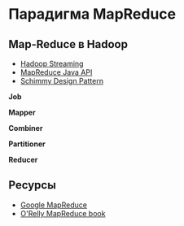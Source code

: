 # Парадигма MapReduce

## Map-Reduce в Hadoop

+ [Hadoop Streaming](/map-reduce/map-reduce.md)
+ [MapReduce Java API]()
+ [Schimmy Design Pattern]()

**Job**

**Mapper**

**Combiner**

**Partitioner**

**Reducer**

## Ресурсы

+ [Google MapReduce](https://hadoop.apache.org/docs/r1.2.1/streaming.html)
+ [O'Relly MapReduce book](https://hadoop.apache.org/docs/r1.2.1/streaming.html)